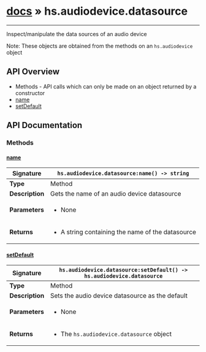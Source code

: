 # [docs](index.md) » hs.audiodevice.datasource
---

Inspect/manipulate the data sources of an audio device

Note: These objects are obtained from the methods on an `hs.audiodevice` object

## API Overview
* Methods - API calls which can only be made on an object returned by a constructor
 * [name](#name)
 * [setDefault](#setdefault)

## API Documentation

### Methods

#### [name](#name)
| <span style="text-align: left;">**Signature**</span> | <span style="text-align: left;">`hs.audiodevice.datasource:name() -> string` </span>                                                |
| -----------------------------------------------------|---------------------------------------------------------------------------------------------------------|
| **Type**                                             | Method                                                                                         |
| **Description**                                      | Gets the name of an audio device datasource                                                                                         |
| **Parameters**                                       | <ul><li>None</li></ul> |
| **Returns**                                          | <ul><li>A string containing the name of the datasource</li></ul>          |

#### [setDefault](#setdefault)
| <span style="text-align: left;">**Signature**</span> | <span style="text-align: left;">`hs.audiodevice.datasource:setDefault() -> hs.audiodevice.datasource` </span>                                                |
| -----------------------------------------------------|---------------------------------------------------------------------------------------------------------|
| **Type**                                             | Method                                                                                         |
| **Description**                                      | Sets the audio device datasource as the default                                                                                         |
| **Parameters**                                       | <ul><li>None</li></ul> |
| **Returns**                                          | <ul><li>The `hs.audiodevice.datasource` object</li></ul>          |

